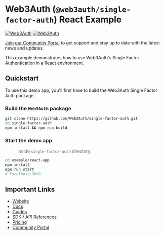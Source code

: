 # Web3Auth (`@web3auth/single-factor-auth`) React Example

[![Web3Auth](https://img.shields.io/badge/Web3Auth-SDK-blue)](https://web3auth.io/docs/sdk/single-factor-auth/)
[![Web3Auth](https://img.shields.io/badge/Web3Auth-Community-cyan)](https://community.web3auth.io)

[Join our Community Portal](https://community.web3auth.io/) to get support and stay up to date with the latest news and updates.

This example demonstrates how to use Web3Auth's Single Factor Authentication in a React environment.

## Quickstart

To use this demo app, you'll first have to build the Web3Auth Single Factor Auth package.

### Build the `Web3Auth` package

```bash
git clone https://github.com/Web3Auth/single-factor-auth.git
cd single-factor-auth
npm install && npm run build
```

### Start the demo app

> Inside `single-factor-auth` directory.

```bash
cd example/react-app
npm install
npm run start
# localhost:3000
```

## Important Links

- [Website](https://web3auth.io)
- [Docs](https://web3auth.io/docs)
- [Guides](https://web3auth.io/docs/guides)
- [SDK / API References](https://web3auth.io/docs/sdk)
- [Pricing](https://web3auth.io/pricing.html)
- [Community Portal](https://community.web3auth.io)
